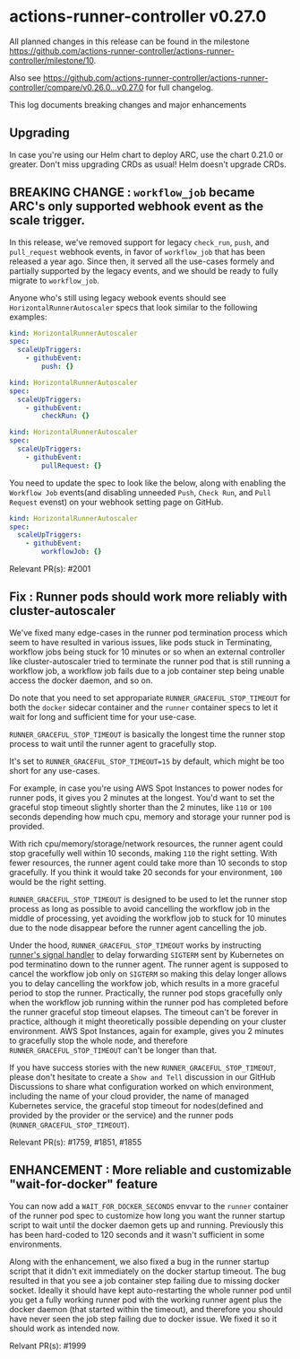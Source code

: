 # actions-runner-controller v0.27.0

All planned changes in this release can be found in the milestone https://github.com/actions-runner-controller/actions-runner-controller/milestone/10.

Also see https://github.com/actions-runner-controller/actions-runner-controller/compare/v0.26.0...v0.27.0 for full changelog.

This log documents breaking changes and major enhancements

## Upgrading

In case you're using our Helm chart to deploy ARC, use the chart 0.21.0 or greater. Don't miss upgrading CRDs as usual! Helm doesn't upgrade CRDs.

## BREAKING CHANGE : `workflow_job` became ARC's only supported webhook event as the scale trigger.

In this release, we've removed support for legacy `check_run`, `push`, and `pull_request` webhook events, in favor of `workflow_job` that has been released a year ago. Since then, it served all the use-cases formely and partially supported by the legacy events, and we should be ready to fully migrate to `workflow_job`.

Anyone who's still using legacy webook events should see `HorizontalRunnerAutoscaler` specs that look similar to the following examples:

```yaml
kind: HorizontalRunnerAutoscaler
spec:
  scaleUpTriggers:
    - githubEvent:
        push: {}
```

```yaml
kind: HorizontalRunnerAutoscaler
spec:
  scaleUpTriggers:
    - githubEvent:
        checkRun: {}
```

```yaml
kind: HorizontalRunnerAutoscaler
spec:
  scaleUpTriggers:
    - githubEvent:
        pullRequest: {}
```

You need to update the spec to look like the below, along with enabling the `Workflow Job` events(and disabling unneeded `Push`, `Check Run`, and `Pull Request` evenst) on your webhook setting page on GitHub.

```yaml
kind: HorizontalRunnerAutoscaler
spec:
  scaleUpTriggers:
    - githubEvent:
        workflowJob: {}
```

Relevant PR(s): #2001

## Fix : Runner pods should work more reliably with cluster-autoscaler

We've fixed many edge-cases in the runner pod termination process which seem to have resulted in various issues, like pods stuck in Terminating, workflow jobs being stuck for 10 minutes or so when an external controller like cluster-autoscaler tried to terminate the runner pod that is still running a workflow job, a workflow job fails due to a job container step being unable access the docker daemon, and so on.

Do note that you need to set appropariate `RUNNER_GRACEFUL_STOP_TIMEOUT` for both the `docker` sidecar container and the `runner` container specs to let it wait for long and sufficient time for your use-case.

`RUNNER_GRACEFUL_STOP_TIMEOUT` is basically the longest time the runner stop process to wait until the runner agent to gracefully stop.

It's set to `RUNNER_GRACEFUL_STOP_TIMEOUT=15` by default, which might be too short for any use-cases.

For example, in case you're using AWS Spot Instances to power nodes for runner pods, it gives you 2 minutes at the longest. You'd want to set the graceful stop timeout slightly shorter than the 2 minutes, like `110` or `100` seconds depending how much cpu, memory and storage your runner pod is provided.

With rich cpu/memory/storage/network resources, the runner agent could stop gracefully well within 10 seconds, making `110` the right setting. With fewer resources, the runner agent could take more than 10 seconds to stop gracefully. If you think it would take 20 seconds for your environment, `100` would be the right setting.

`RUNNER_GRACEFUL_STOP_TIMEOUT` is designed to be used to let the runner stop process as long as possible to avoid cancelling the workflow job in the middle of processing, yet avoiding the workflow job to stuck for 10 minutes due to the node disappear before the runner agent cancelling the job.

Under the hood, `RUNNER_GRACEFUL_STOP_TIMEOUT` works by instructing [runner's signal handler](https://github.com/actions-runner-controller/actions-runner-controller/blob/master/runner/graceful-stop.sh#L7) to delay forwarding `SIGTERM` sent by Kubernetes on pod terminatino down to the runner agent. The runner agent is supposed to cancel the workflow job only on `SIGTERM` so making this delay longer allows you to delay cancelling the workfow job, which results in a more graceful period to stop the runner. Practically, the runner pod stops gracefully only when the workflow job running within the runner pod has completed before the runner graceful stop timeout elapses. The timeout can't be forever in practice, although it might theoretically possible depending on your cluster environment. AWS Spot Instances, again for example, gives you 2 minutes to gracefully stop the whole node, and therefore `RUNNER_GRACEFUL_STOP_TIMEOUT` can't be longer than that.

If you have success stories with the new `RUNNER_GRACEFUL_STOP_TIMEOUT`, please don't hesitate to create a `Show and Tell` discussion in our GitHub Discussions to share what configuration worked on which environment, including the name of your cloud provider, the name of managed Kubernetes service, the graceful stop timeout for nodes(defined and provided by the provider or the service) and the runner pods (`RUNNER_GRACEFUL_STOP_TIMEOUT`).

Relevant PR(s): #1759, #1851, #1855

## ENHANCEMENT : More reliable and customizable "wait-for-docker" feature

You can now add a `WAIT_FOR_DOCKER_SECONDS` envvar to the `runner` container of the runner pod spec to customize how long you want the runner startup script to wait until the docker daemon gets up and running. Previously this has been hard-coded to 120 seconds and it wasn't sufficient in some environments.

Along with the enhancement, we also fixed a bug in the runner startup script that it didn't exit immediately on the docker startup timeout.
The bug resulted in that you see a job container step failing due to missing docker socket. Ideally it should have kept auto-restarting the whole runner pod until you get a fully working runner pod with the working runner agent plus the docker daemon (that started within the timeout), and therefore you should have never seen the job step failing due to docker issue.
We fixed it so it should work as intended now.

Relvant PR(s): #1999
